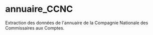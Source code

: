 # annuaire_CCNC
Extraction des données de l'annuaire de la Compagnie Nationale des Commissaires aux Comptes.
